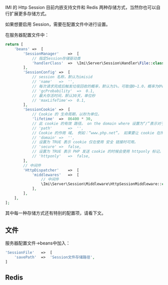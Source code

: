 IMI 的 Http Session 目前内嵌支持文件和 Redis 两种存储方式，当然你也可以自行扩展更多存储方式。

如果想要启用 Session，需要在配置文件中进行设置。

在服务器配置文件中：

```php
return [
	'beans'	=>	[
		'SessionManager'	=>	[
			// 指定Session存储驱动类
			'handlerClass'	=>	\Imi\Server\Session\Handler\File::class,
		],
		'SessionConfig'	=>	[
			// session 名称，默认为imisid
			// 'name'	=>	'',
			// 每次请求完成后触发垃圾回收的概率，默认为1%，可取值0~1.0，概率为0%~100%
			// 'gcProbability'	=>	0.1,
			// 最大存活时间，默认30天，单位秒
			// 'maxLifeTime'=>	0.1,
		],
		'SessionCookie'	=>	[
			// Cookie 的 生命周期，以秒为单位。
			'lifetime'	=>	86400 * 30,
			// 此 cookie 的有效 路径。 on the domain where 设置为“/”表示对于本域上所有的路径此 cookie 都可用。
			// 'path'		=>	'',
			// Cookie 的作用 域。 例如：“www.php.net”。 如果要让 cookie 在所有的子域中都可用，此参数必须以点（.）开头，例如：“.php.net”。
			// 'domain'	=>	'',
			// 设置为 TRUE 表示 cookie 仅在使用 安全 链接时可用。
			// 'secure'	=>	false,
			// 设置为 TRUE 表示 PHP 发送 cookie 的时候会使用 httponly 标记。
			// 'httponly'	=>	false,
		],
		// 中间件
		'HttpDispatcher'	=>	[
			'middlewares'	=>	[
				// 中间件
				\Imi\Server\Session\Middleware\HttpSessionMiddleware::class,
			],
		],
	],
];
```

其中每一种存储方式还有特别的配置项，请看下文。

## 文件

服务器配置文件->beans中加入：

```php
'SessionFile'	=>	[
	'savePath'	=>	'Session文件存储路径',
]
```

## Redis
